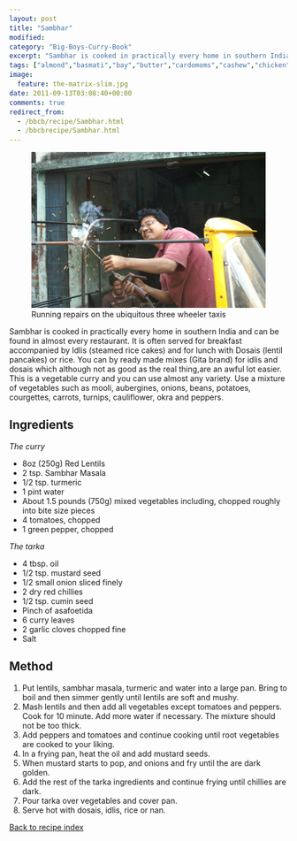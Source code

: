 ```yaml
---
layout: post
title: "Sambhar"
modified:
category: "Big-Boys-Curry-Book"
excerpt: "Sambhar is cooked in practically every home in southern India and can be found in"
tags: ["almond","basmati","bay","butter","cardomoms","cashew","chicken","cinnamon","cloves","cumin","ghee","lamb","mace","nuts","pepper","rice","saffron","turmeric"]
image:
  feature: the-matrix-slim.jpg
date: 2011-09-13T03:08:40+00:00
comments: true
redirect_from: 
  - /bbcb/recipe/Sambhar.html
  - /bbcbrecipe/Sambhar.html
---
```


<figure>
	<a href="/images/bbcb/pict1434.jpg" alt="Tut-tut, Calcutta, India" title="Tut-tut, Calcutta, India &#169; Ashley Kitson 12/09/2011"><img src="/images/bbcb/pict1434.jpg"/></a>
	<figcaption>Running repairs on the ubiquitous three wheeler taxis</figcaption>
</figure>

Sambhar is cooked in practically every home in southern India and can be found in almost every restaurant. It is often served for breakfast accompanied by Idlis (steamed rice cakes) and for lunch with Dosais (lentil pancakes) or rice. You can by ready made mixes (Gita brand) for idlis and dosais which although not as good as the real thing,are an awful lot easier. This is a vegetable curry and you can use almost any variety. Use a mixture of vegetables such as mooli, aubergines, onions, beans, potatoes, courgettes, carrots, turnips, cauliflower, okra and peppers.
        
## Ingredients
        
<p><em>The curry</em></p><ul><li>8oz (250g) Red Lentils</li><li>2 tsp. Sambhar Masala</li><li>1/2 tsp. turmeric</li><li>1 pint water</li><li>About 1.5 pounds (750g) mixed vegetables including, chopped roughly into bite size pieces</li><li>4 tomatoes, chopped</li><li>1 green pepper, chopped</li></ul><p><em>The tarka</em></p><ul><li>4 tbsp. oil</li><li>1/2 tsp. mustard seed</li><li>1/2 small onion sliced finely</li><li>2 dry red chillies</li><li>1/2 tsp. cumin seed</li><li>Pinch of asafoetida</li><li>6 curry leaves</li><li>2 garlic cloves chopped fine</li><li>Salt</li></ul>
        
## Method

<ol><li>Put lentils, sambhar masala, turmeric and water into a large pan. Bring to boil and then simmer gently until lentils are soft and mushy.</li><li>Mash lentils and then add all vegetables except tomatoes and peppers. Cook for 10 minute. Add more water if necessary. The mixture should not be too thick.</li><li>Add peppers and tomatoes and continue cooking until root vegetables are cooked to your liking.</li><li>In a frying pan, heat the oil and add mustard seeds.</li><li>When mustard starts to pop, and onions and fry until the are dark golden.</li><li>Add the rest of the tarka ingredients and continue frying until chillies are dark.</li><li>Pour tarka over vegetables and cover pan.</li><li>Serve hot with dosais, idlis, rice or nan.</li></ol>   

<a href="/bbcb">Back to recipe index</a>      